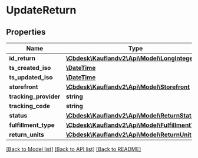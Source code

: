 # UpdateReturn

## Properties
Name | Type | Description | Notes
------------ | ------------- | ------------- | -------------
**id_return** | [**\Cbdesk\Kauflandv2\Api\Model\LongInteger**](LongInteger.md) |  | 
**ts_created_iso** | [**\DateTime**](\DateTime.md) |  | 
**ts_updated_iso** | [**\DateTime**](\DateTime.md) |  | 
**storefront** | [**\Cbdesk\Kauflandv2\Api\Model\Storefront**](Storefront.md) |  | 
**tracking_provider** | **string** |  | 
**tracking_code** | **string** |  | 
**status** | [**\Cbdesk\Kauflandv2\Api\Model\ReturnStatus**](ReturnStatus.md) |  | 
**fulfillment_type** | [**\Cbdesk\Kauflandv2\Api\Model\FulfillmentType**](FulfillmentType.md) |  | 
**return_units** | [**\Cbdesk\Kauflandv2\Api\Model\ReturnUnit[]**](ReturnUnit.md) |  | 

[[Back to Model list]](../../README.md#documentation-for-models) [[Back to API list]](../../README.md#documentation-for-api-endpoints) [[Back to README]](../../README.md)

